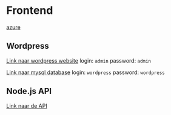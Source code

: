 # Frontend
[azure](https://dev.azure.com/anyvent/Frontend)

## Wordpress
[Link naar wordpress website](http://10.3.56.8:8081/)
login: `admin`
password: `admin`

[Link naar mysql database](http://10.3.56.8:8080)
login: `wordpress`
password: `wordpress`

## Node.js API
[Link naar de API](http://10.3.56.8:9000)
